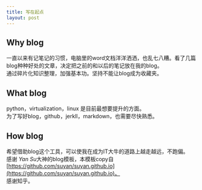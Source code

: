 ```yaml
---
title: 写在起点
layout: post
---
```

## Why blog
一直以来有记笔记的习惯，电脑里的word文档洋洋洒洒，也乱七八糟。看了几篇blog种种好处的文章，决定把之前的和以后的笔记放在我的blog。  
通过碎片化知识整理，加强基本功。坚持不能让blog成为收藏夹。
## What blog
python，virtualization，linux 是目前最想要提升的方面。    
为了写好blog，github，jerkll，markdown，也需要尽快熟悉。
## How blog
希望借助blog这个工具，可以使我在成为IT大牛的道路上越走越远，不跑偏。  
感谢 *Yan Su*大神的blog模板，本模板copy自[https://github.com/suyan/suyan.github.io](https://github.com/suyan/suyan.github.io)。   
感谢知乎。
